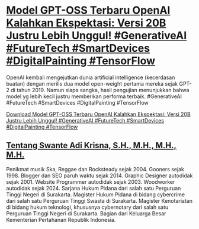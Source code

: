 # [Model GPT-OSS Terbaru OpenAI Kalahkan Ekspektasi: Versi 20B Justru Lebih Unggul! #GenerativeAI #FutureTech #SmartDevices #DigitalPainting #TensorFlow](https://swanteadikrisna.com/ai/website/83/model-gpt-oss-terbaru-openai-kalahkan-ekspektasi-versi-20b-justru-lebih-unggul/)

OpenAI kembali mengejutkan dunia artificial intelligence (kecerdasan buatan) dengan merilis dua model open-weight pertama mereka sejak GPT-2 di tahun 2019. Namun siapa sangka, hasil pengujian menunjukkan bahwa model yg lebih kecil justru memberikan performa terbaik. #GenerativeAI #FutureTech #SmartDevices #DigitalPainting #TensorFlow 

[Download Model GPT-OSS Terbaru OpenAI Kalahkan Ekspektasi: Versi 20B Justru Lebih Unggul! #GenerativeAI #FutureTech #SmartDevices #DigitalPainting #TensorFlow](https://swanteadikrisna.com/ai/website/83/model-gpt-oss-terbaru-openai-kalahkan-ekspektasi-versi-20b-justru-lebih-unggul/)


## [Tentang Swante Adi Krisna, S.H., M.H., M.H., M.H.](https://swanteadikrisna.com/)

Penikmat musik Ska, Reggae dan Rocksteady sejak 2004. Gooners sejak 1998. Blogger dan SEO paruh waktu sejak 2014. Graphic Designer autodidak sejak 2001. Website Programmer autodidak sejak 2003. Woodworker autodidak sejak 2024. Sarjana Hukum Pidana dari salah satu Perguruan Tinggi Negeri di Surakarta. Magister Hukum Pidana di bidang cybercrime dari salah satu Perguruan Tinggi Swasta di Surakarta. Magister Kenotariatan di bidang hukum teknologi, khususnya cybernotary dari salah satu Perguruan Tinggi Negeri di Surakarta. Bagian dari Keluarga Besar Kementerian Pertahanan Republik Indonesia.